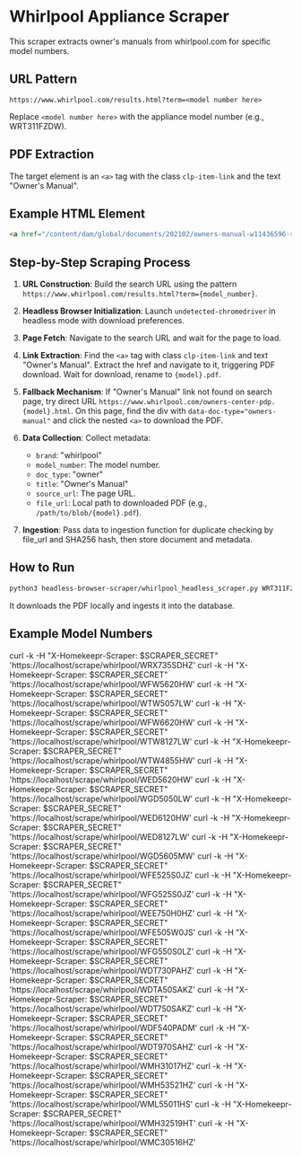 # Whirlpool Appliance Scraper

This scraper extracts owner's manuals from whirlpool.com for specific model numbers.

## URL Pattern
`https://www.whirlpool.com/results.html?term=<model number here>`

Replace `<model number here>` with the appliance model number (e.g., WRT311FZDW).

## PDF Extraction
The target element is an `<a>` tag with the class `clp-item-link` and the text "Owner's Manual".

## Example HTML Element
```html
<a href="/content/dam/global/documents/202102/owners-manual-w11436596-reva.pdf" class="clp-item-link" target="_blank">Owner's Manual</a>
```

## Step-by-Step Scraping Process

1.  **URL Construction**: Build the search URL using the pattern `https://www.whirlpool.com/results.html?term={model_number}`.

2.  **Headless Browser Initialization**: Launch `undetected-chromedriver` in headless mode with download preferences.

3.  **Page Fetch**: Navigate to the search URL and wait for the page to load.

4.  **Link Extraction**: Find the `<a>` tag with class `clp-item-link` and text "Owner's Manual". Extract the href and navigate to it, triggering PDF download. Wait for download, rename to `{model}.pdf`.

5.  **Fallback Mechanism**: If "Owner's Manual" link not found on search page, try direct URL `https://www.whirlpool.com/owners-center-pdp.{model}.html`. On this page, find the div with `data-doc-type="owners-manual"` and click the nested `<a>` to download the PDF.

6.  **Data Collection**: Collect metadata:
    * `brand`: "whirlpool"
    * `model_number`: The model number.
    * `doc_type`: "owner"
    * `title`: "Owner's Manual"
    * `source_url`: The page URL.
    * `file_url`: Local path to downloaded PDF (e.g., `/path/to/blob/{model}.pdf`).

7.  **Ingestion**: Pass data to ingestion function for duplicate checking by file_url and SHA256 hash, then store document and metadata.

## How to Run

```bash
python3 headless-browser-scraper/whirlpool_headless_scraper.py WRT311FZDW
```

It downloads the PDF locally and ingests it into the database.

## Example Model Numbers
curl -k -H "X-Homekeepr-Scraper: $SCRAPER_SECRET" 'https://localhost/scrape/whirlpool/WRX735SDHZ'
curl -k -H "X-Homekeepr-Scraper: $SCRAPER_SECRET" 'https://localhost/scrape/whirlpool/WFW5620HW'
curl -k -H "X-Homekeepr-Scraper: $SCRAPER_SECRET" 'https://localhost/scrape/whirlpool/WTW5057LW'
curl -k -H "X-Homekeepr-Scraper: $SCRAPER_SECRET" 'https://localhost/scrape/whirlpool/WFW6620HW'
curl -k -H "X-Homekeepr-Scraper: $SCRAPER_SECRET" 'https://localhost/scrape/whirlpool/WTW8127LW'
curl -k -H "X-Homekeepr-Scraper: $SCRAPER_SECRET" 'https://localhost/scrape/whirlpool/WTW4855HW'
curl -k -H "X-Homekeepr-Scraper: $SCRAPER_SECRET" 'https://localhost/scrape/whirlpool/WED5620HW'
curl -k -H "X-Homekeepr-Scraper: $SCRAPER_SECRET" 'https://localhost/scrape/whirlpool/WGD5050LW'
curl -k -H "X-Homekeepr-Scraper: $SCRAPER_SECRET" 'https://localhost/scrape/whirlpool/WED6120HW'
curl -k -H "X-Homekeepr-Scraper: $SCRAPER_SECRET" 'https://localhost/scrape/whirlpool/WED8127LW'
curl -k -H "X-Homekeepr-Scraper: $SCRAPER_SECRET" 'https://localhost/scrape/whirlpool/WGD5605MW'
curl -k -H "X-Homekeepr-Scraper: $SCRAPER_SECRET" 'https://localhost/scrape/whirlpool/WFE525S0JZ'
curl -k -H "X-Homekeepr-Scraper: $SCRAPER_SECRET" 'https://localhost/scrape/whirlpool/WFG525S0JZ'
curl -k -H "X-Homekeepr-Scraper: $SCRAPER_SECRET" 'https://localhost/scrape/whirlpool/WEE750H0HZ'
curl -k -H "X-Homekeepr-Scraper: $SCRAPER_SECRET" 'https://localhost/scrape/whirlpool/WFE505W0JS'
curl -k -H "X-Homekeepr-Scraper: $SCRAPER_SECRET" 'https://localhost/scrape/whirlpool/WFG550S0LZ'
curl -k -H "X-Homekeepr-Scraper: $SCRAPER_SECRET" 'https://localhost/scrape/whirlpool/WDT730PAHZ'
curl -k -H "X-Homekeepr-Scraper: $SCRAPER_SECRET" 'https://localhost/scrape/whirlpool/WDTA50SAKZ'
curl -k -H "X-Homekeepr-Scraper: $SCRAPER_SECRET" 'https://localhost/scrape/whirlpool/WDT750SAKZ'
curl -k -H "X-Homekeepr-Scraper: $SCRAPER_SECRET" 'https://localhost/scrape/whirlpool/WDF540PADM'
curl -k -H "X-Homekeepr-Scraper: $SCRAPER_SECRET" 'https://localhost/scrape/whirlpool/WDT970SAHZ'
curl -k -H "X-Homekeepr-Scraper: $SCRAPER_SECRET" 'https://localhost/scrape/whirlpool/WMH31017HZ'
curl -k -H "X-Homekeepr-Scraper: $SCRAPER_SECRET" 'https://localhost/scrape/whirlpool/WMH53521HZ'
curl -k -H "X-Homekeepr-Scraper: $SCRAPER_SECRET" 'https://localhost/scrape/whirlpool/WML55011HS'
curl -k -H "X-Homekeepr-Scraper: $SCRAPER_SECRET" 'https://localhost/scrape/whirlpool/WMH32519HT'
curl -k -H "X-Homekeepr-Scraper: $SCRAPER_SECRET" 'https://localhost/scrape/whirlpool/WMC30516HZ'
